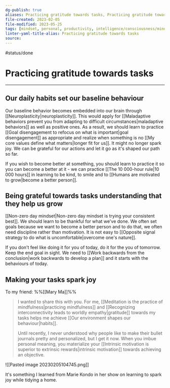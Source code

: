 ```yaml
---
dg-publish: true
aliases: Practicing gratitude towards tasks, Practicing gratitude towards tasks, task engagement, engagement towards tasks, gratefulness for tasks grow as a person by practicing gratefulness towards goals and objectives, tasks should spark joy, task gratefulness, happy doing a task, finding joy in doing tasks, finding joy in accomplishing tasks, happiness in completing tasks, practicing gratefulness towards
file-created: 2023-02-05
file-modified: 2023-05-25
tags: [mindset, personal, productivity, intelligence/consciousness/mindfulness, psychology/emotions, productivity, mindset/habits]
linter-yaml-title-alias: Practicing gratitude towards tasks
source: 
---
```


#status/done

# Practicing gratitude towards tasks

---

## Our daily habits set our baseline behaviour

Our baseline behavior becomes embedded into our brain through [[Neuroplasticity|neuroplasticity]]. This would apply for [[Maladaptive behaviors prevent you from adapting to difficult circumstances|maladaptive behaviors]] as well as positive ones. As a result, we should learn to practice [[Goal disengagement to refocus on what is important|goal disengagement]] as appropriate and realize when something is no [[My core values define what matters|longer fit for us]]. It might no longer spark joy. We can be grateful for our actions and let it go as it's shaped our path so far.

If you wish to become better at something, you should learn to practice it so you can become a better at it - we can practice [[The 10 000-hour rule|10 000 hours]] in learning to be kind, to smile and to [[Humans are motivated to grow|become a better person]].

## Being grateful towards tasks understanding that they help us grow

[[Non-zero day mindset|Non-zero day mindset is trying your consistent best]]. We should learn to be thankful for what we've done. We often set goals because we want to become a better person and to do that, we often need discipline rather than motivation. It is not easy to [[Opposite signal strategy to do what is uncomfortable|overcome one's nature]].

If you don't feel like doing it for you of today, do it for the you of tomorrow. Keep the end goal in sight. We need to [[Work backwards from the conclusion|work backwards to develop a plan]] and it starts with the behaviours of today.

## Making your tasks spark joy

To my friend: %%[[Mary Ma]]%%

> I wanted to share this with you. For me, [[Meditation is the practice of mindfulness|practicing mindfulness]] and [[Recognizing interconnectivity leads to worldly empathy|gratitude]] towards my tasks helps me achieve [[Our environment shapes our behaviour|habits]].
>
> Until recently, I never understood why people like to make their bullet journals pretty and personalized, but I get it now. When you imbue personal meaning, you materialize your [[Intrinsic motivation is superior to extrinsic rewards|intrinsic motivation]] towards achieving an objective.

![[Pasted image 20230205104745.png]]

It's something I learned from Marie Kondo in her show on learning to spark joy while tidying a home.
